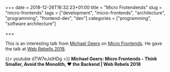+++
date = 2018-12-26T16:32:23+01:00
title = "Micro Frotendends"
slug = "micro-frontends" 
tags = ["development", "micro-frontends", "architecture", "programming", "frontend-dev", "dev"]
categories = ["programming", "software architecture"]

+++

This is an interesting talk from [Michael Geers](https://twitter.com/naltatis) on [Micro Frontends](https://micro-frontends.org/). He gave the talk at [Web Rebells 2018](https://www.webrebels.org/).

{{< youtube dTW7eJsIHDg >}}
**Michael Geers: Micro Frontends - Think Smaller, Avoid the Monolith, ❤️ the Backend | Web Rebels 2018**